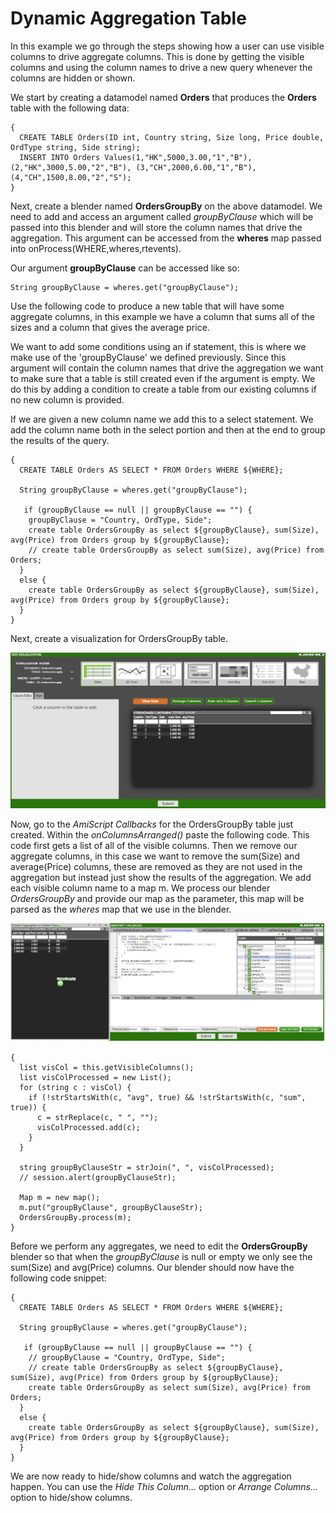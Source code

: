 # Dynamic Aggregation Table

In this example we go through the steps showing how a user can use visible columns to drive aggregate columns. This is done by getting the visible columns and using the column names to drive a new query whenever the columns are hidden or shown.

We start by creating a datamodel named **Orders** that produces the **Orders** table with the following data:

``` amiscript
{
  CREATE TABLE Orders(ID int, Country string, Size long, Price double, OrdType string, Side string);
  INSERT INTO Orders Values(1,"HK",5000,3.00,"1","B"), (2,"HK",3000,5.00,"2","B"), (3,"CH",2000,6.00,"1","B"), (4,"CH",1500,8.00,"2","S");
}
```

Next, create a blender named **OrdersGroupBy** on the above datamodel. We need to add and access an argument called *groupByClause* which will be passed into this blender and will store the column names that drive the aggregation. This argument can be accessed from the **wheres** map passed into onProcess(WHERE,wheres,rtevents).

Our argument **groupByClause** can be accessed like so:

``` amiscript
String groupByClause = wheres.get("groupByClause");
```

Use the following code to produce a new table that will have some aggregate columns, in this example we have a column that sums all of the sizes and a column that gives the average price.

We want to add some conditions using an if statement, this is where we make use of the 'groupByClause' we defined previously. Since this argument will contain the column names that drive the aggregation we want to make sure that a table is still created even if the argument is empty. We do this by adding a condition to create a table from our existing columns if no new column is provided.

If we are given a new column name we add this to a select statement. We add the column name both in the select portion and then at the end to group the results of the query.

``` amiscript
{
  CREATE TABLE Orders AS SELECT * FROM Orders WHERE ${WHERE};
  
  String groupByClause = wheres.get("groupByClause");
  
   if (groupByClause == null || groupByClause == "") {
    groupByClause = "Country, OrdType, Side";
    create table OrdersGroupBy as select ${groupByClause}, sum(Size), avg(Price) from Orders group by ${groupByClause};
    // create table OrdersGroupBy as select sum(Size), avg(Price) from Orders;
  }
  else {
    create table OrdersGroupBy as select ${groupByClause}, sum(Size), avg(Price) from Orders group by ${groupByClause}; 
  }
}
```

Next, create a visualization for OrdersGroupBy table.

![](../resources/legacy_mediawiki/OrdersGroupByVisualisation.png "OrdersGroupByVisualisation.png")

Now, go to the *AmiScript Callbacks* for the OrdersGroupBy table just created. Within the *onColumnsArranged()* paste the following code. This code first gets a list of all of the visible columns. Then we remove our aggregate columns, in this case we want to remove the sum(Size) and average(Price) columns, these are removed as they are not used in the aggregation but instead just show the results of the aggregation. We add each visible column name to a map m. We process our blender *OrdersGroupBy* and provide our map as the parameter, this map will be parsed as the *wheres* map that we use in the blender.

![](../resources/legacy_mediawiki/DynamicAggVisibleColumnCallback.png "DynamicAggVisibleColumnCallback.png")

``` amiscript
{
  list visCol = this.getVisibleColumns();
  list visColProcessed = new List();
  for (string c : visCol) {
    if (!strStartsWith(c, "avg", true) && !strStartsWith(c, "sum", true)) {
      c = strReplace(c, " ", "");
      visColProcessed.add(c);
    }
  }
  
  string groupByClauseStr = strJoin(", ", visColProcessed);
  // session.alert(groupByClauseStr);
  
  Map m = new map();
  m.put("groupByClause", groupByClauseStr); 
  OrdersGroupBy.process(m);
}
```

Before we perform any aggregates, we need to edit the **OrdersGroupBy** blender so that when the *groupByClause* is null or empty we only see the sum(Size) and avg(Price) columns. Our blender should now have the following code snippet:

``` amiscript
{
  CREATE TABLE Orders AS SELECT * FROM Orders WHERE ${WHERE};
  
  String groupByClause = wheres.get("groupByClause");
  
   if (groupByClause == null || groupByClause == "") {
    // groupByClause = "Country, OrdType, Side";
    // create table OrdersGroupBy as select ${groupByClause}, sum(Size), avg(Price) from Orders group by ${groupByClause};
    create table OrdersGroupBy as select sum(Size), avg(Price) from Orders;
  }
  else {
    create table OrdersGroupBy as select ${groupByClause}, sum(Size), avg(Price) from Orders group by ${groupByClause}; 
  }
}
```

We are now ready to hide/show columns and watch the aggregation happen. You can use the *Hide This Column...* option or *Arrange Columns...* option to hide/show columns.

